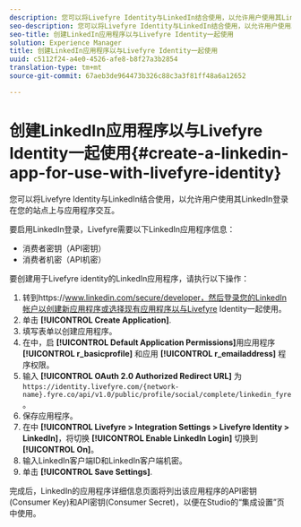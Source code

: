 ```yaml
---
description: 您可以将Livefyre Identity与LinkedIn结合使用，以允许用户使用其LinkedIn登录在您的站点上与应用程序交互。
seo-description: 您可以将Livefyre Identity与LinkedIn结合使用，以允许用户使用其LinkedIn登录在您的站点上与应用程序交互。
seo-title: 创建LinkedIn应用程序以与Livefyre Identity一起使用
solution: Experience Manager
title: 创建LinkedIn应用程序以与Livefyre Identity一起使用
uuid: c5112f24-a4e0-4526-afe8-b8f27a3b2854
translation-type: tm+mt
source-git-commit: 67aeb3de964473b326c88c3a3f81ff48a6a12652

---
```



# 创建LinkedIn应用程序以与Livefyre Identity一起使用{#create-a-linkedin-app-for-use-with-livefyre-identity}

您可以将Livefyre Identity与LinkedIn结合使用，以允许用户使用其LinkedIn登录在您的站点上与应用程序交互。

要启用LinkedIn登录，Livefyre需要以下LinkedIn应用程序信息：

* 消费者密钥（API密钥）
* 消费者机密（API机密）

要创建用于Livefyre identity的LinkedIn应用程序，请执行以下操作：

1. 转到https://www.linkedin.com/secure/developer，然后登录您的LinkedIn帐户以创建新应用程序或选择现有应用程序以与Livefyre Identity一起使用。
1. 单击 **[!UICONTROL Create Application]**.
1. 填写表单以创建应用程序。
1. 在中，启 **[!UICONTROL Default Application Permissions]**&#x200B;用应用程序 **[!UICONTROL r_basicprofile]** 和应用 **[!UICONTROL r_emailaddress]** 程序权限。
1. 输入 **[!UICONTROL OAuth 2.0 Authorized Redirect URL]** 为 `https://identity.livefyre.com/{network-name}.fyre.co/api/v1.0/public/profile/social/complete/linkedin_fyre`。
1. 保存应用程序。
1. 在中 **[!UICONTROL Livefyre > Integration Settings > Livefyre Identity > LinkedIn]**，将切换 **[!UICONTROL Enable LinkedIn Login]** 切换到 **[!UICONTROL On]**。
1. 输入LinkedIn客户端ID和LinkedIn客户端机密。
1. 单击 **[!UICONTROL Save Settings]**.

完成后，LinkedIn的应用程序详细信息页面将列出该应用程序的API密钥(Consumer Key)和API密钥(Consumer Secret)，以便在Studio的“集成设置”页中使用。
